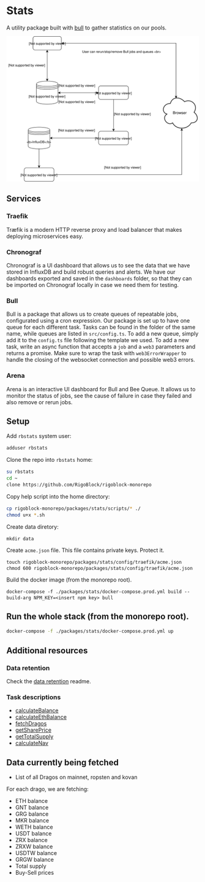 # Stats

A utility package built with [bull](https://github.com/OptimalBits/bull) to gather statistics on our pools.

![](rigoblockStats.svg)

## Services

### Traefik

Træfik is a modern HTTP reverse proxy and load balancer that makes deploying microservices easy.

### Chronograf

Chronograf is a UI dashboard that allows us to see the data that we have stored in InfluxDB and build robust queries and alerts. We have our dashboards exported and saved in the `dashboards` folder, so that they can be imported on Chronograf locally in case we need them for testing.

### Bull

Bull is a package that allows us to create queues of repeatable jobs, configurated using a cron expression. Our package is set up to have one queue for each different task. Tasks can be found in the folder of the same name, while queues are listed in `src/config.ts`.
To add a new queue, simply add it to the `config.ts` file following the template we used.
To add a new task, write an async function that accepts a `job` and a `web3` parameters and returns a promise. Make sure to wrap the task with `web3ErrorWrapper` to handle the closing of the websocket connection and possible web3 errors.

### Arena

Arena is an interactive UI dashboard for Bull and Bee Queue. It allows us to monitor the status of jobs, see the cause of failure in case they failed and also remove or rerun jobs.

## Setup

Add `rbstats` system user:

```sh
adduser rbstats
```

Clone the repo into `rbstats` home:

```sh
su rbstats
cd ~
clone https://github.com/RigoBlock/rigoblock-monorepo
```

Copy help script into the home directory:

```sh
cp rigoblock-monorepo/packages/stats/scripts/* ./
chmod u+x *.sh
```

Create data diretory:

    mkdir data

Create `acme.json` file. This file contains private keys. Protect it.

    touch rigoblock-monorepo/packages/stats/config/traefik/acme.json
    chmod 600 rigoblock-monorepo/packages/stats/config/traefik/acme.json

Build the docker image (from the monorepo root).

    docker-compose -f ./packages/stats/docker-compose.prod.yml build --build-arg NPM_KEY=<insert npm key> bull

## Run the whole stack (from the monorepo root).

```sh
docker-compose -f ./packages/stats/docker-compose.prod.yml up
```

## Additional resources

### Data retention

Check the [data retention](docs/data_retention.md) readme.

### Task descriptions

-   [calculateBalance](docs/tasks/calculate_balance.md)
-   [calculateEthBalance](docs/tasks/calculate_eth_balance.md)
-   [fetchDragos](docs/tasks/fetch_dragos.md)
-   [getSharePrice](docs/tasks/get_share_prices.md)
-   [getTotalSupply](docs/tasks/get_totalsupply.md)
-   [calculateNav](docs/tasks/calculate_nav.md)

## Data currently being fetched

-   List of all Dragos on mainnet, ropsten and kovan

For each drago, we are fetching:

-   ETH balance
-   GNT balance
-   GRG balance
-   MKR balance
-   WETH balance
-   USDT balance
-   ZRX balance
-   ZRXW balance
-   USDTW balance
-   GRGW balance
-   Total supply
-   Buy-Sell prices
